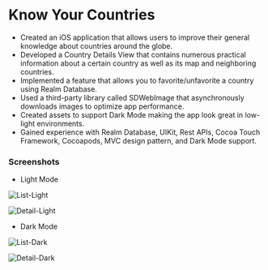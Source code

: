 # Know Your Countries

- Created an iOS application that allows users to improve their general knowledge about countries around the globe.
- Developed a Country Details View that contains numerous practical information about a certain country as well as its map and neighboring countries.
- Implemented a feature that allows you to favorite/unfavorite a country using Realm Database.
- Used a third-party library called SDWebImage that asynchronously downloads images to optimize app performance.
- Created assets to support Dark Mode making the app look great in low-light environments.
- Gained experience with Realm Database, UIKit, Rest APIs, Cocoa Touch Framework, Cocoapods, MVC design pattern, and Dark Mode support.

### Screenshots
- Light Mode

![List-Light](https://user-images.githubusercontent.com/100230504/193348495-fd4c63d6-2d52-4766-9bf1-adc550cc2dc0.png)

![Detail-Light](https://user-images.githubusercontent.com/100230504/193348489-4773230e-e0fa-4647-b367-c1a5b0d50d86.png)

- Dark Mode

![List-Dark](https://user-images.githubusercontent.com/100230504/193348543-d5d2a15c-1bbc-40ab-83e1-41a73ce99dc0.png)

![Detail-Dark](https://user-images.githubusercontent.com/100230504/193348534-afdd5295-05ec-4f01-9f85-71e2b3686a1f.png)
